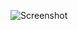 ![Screenshot](https://raw.githubusercontent.com/Cryakl/Ultimate-RAT-Collection/refs/heads/main/Netsys/netsys6.8/Screenshot.png)
